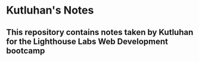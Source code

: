 # Kutluhan's Notes

## This repository contains notes taken by Kutluhan for the Lighthouse Labs Web Development bootcamp